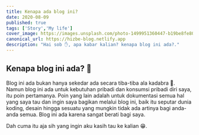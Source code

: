 ```yaml
---
title: Kenapa ada blog ini?
date: 2020-08-09
published: true
tags: ['Story','My life']
cover_image: https://images.unsplash.com/photo-1499951360447-b19be8fe80f5?ixlib=rb-1.2.1&ixid=eyJhcHBfaWQiOjEyMDd9&auto=format&fit=crop&w=1050&q=80
canonical_url: https://hizbe-blog.netlify.app
description: "Hai sob ✋, apa kabar kalian? kenapa blog ini ada?."
---
```


<i class="fa fa-quote-left fa-3x fa-pull-left" aria-hidden="true"></i>
<h2>Kenapa blog ini ada? 🤔</h2>

Blog ini ada bukan hanya sekedar ada secara tiba-tiba ala kadabra 🎉. Namun blog ini ada untuk kebutuhan pribadi dan konsumsi pribadi diri saya, itu poin pertamanya. Poin yang lain adalah untuk dokumentasi semua hal yang saya tau dan ingin saya bagikan melalui blog ini, baik itu seputar dunia koding, desain hingga sesuatu yang mungkin tidak ada artinya bagi anda-anda semua. Blog ini ada karena sangat berati bagi saya.

Dah cuma itu aja sih yang ingin aku kasih tau ke kalian 😁.
